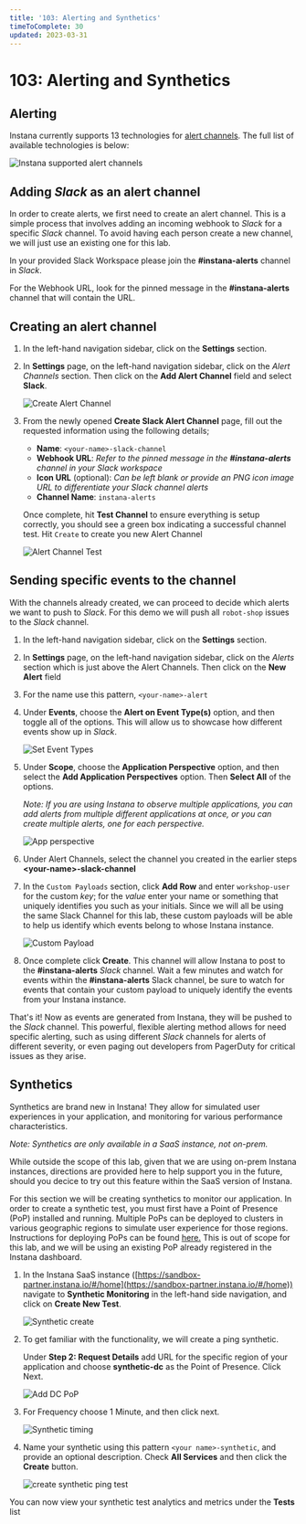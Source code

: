 ```yaml
---
title: '103: Alerting and Synthetics'
timeToComplete: 30
updated: 2023-03-31
---
```


# 103: Alerting and Synthetics

## Alerting

Instana currently supports 13 technologies for [alert channels](https://www.ibm.com/docs/en/instana-observability/current?topic=apis-alerting#alerting-integrations). The full list of available technologies is below:

![Instana supported alert channels](./images/103/supported-channels.png)

## Adding _Slack_ as an alert channel

In order to create alerts, we first need to create an alert channel. This is a simple process that involves adding an incoming webhook to _Slack_ for a specific _Slack_ channel. To avoid having each person create a new channel, we will just use an existing one for this lab.

In your provided Slack Workspace please join the **\#instana-alerts** channel in _Slack_.

For the Webhook URL, look for the pinned message in the **\#instana-alerts** channel that will contain the URL.

## Creating an alert channel

1. In the left-hand navigation sidebar, click on the **Settings** section.

2. In **Settings** page, on the left-hand navigation sidebar, click on the _Alert Channels_ section. Then click on the **Add Alert Channel** field and select **Slack**.

   ![Create Alert Channel](./images/103/create-alert-channel.png)

3. From the newly opened **Create Slack Alert Channel** page, fill out the requested information using the following details;
   
     - **Name**: `<your-name>-slack-channel`
     - **Webhook URL**: _Refer to the pinned message in the **\#instana-alerts** channel in your Slack workspace_
     - **Icon URL** (optional): _Can be left blank or provide an PNG icon image URL to differentiate your Slack channel alerts_
     - **Channel Name**: `instana-alerts`

   
   Once complete, hit **Test Channel** to ensure everything is setup correctly, you should see a green box indicating a successful channel test. Hit `Create` to create you new Alert Channel

   ![Alert Channel Test](./images/103/alert-channels-test-successful.png)
## Sending specific events to the channel

With the channels already created, we can proceed to decide which alerts we want to push to _Slack_. For this demo we will push all `robot-shop` issues to the _Slack_ channel.

1. In the left-hand navigation sidebar, click on the **Settings** section.

2. In **Settings** page, on the left-hand navigation sidebar, click on the _Alerts_ section which is just above the Alert Channels. Then click on the **New Alert** field

3. For the name use this pattern, `<your-name>-alert`

4. Under **Events**, choose the **Alert on Event Type(s)** option, and then toggle all of the options. This will allow us to showcase how different events show up in _Slack_.

   ![Set Event Types](./images/103/event-types.png)

5. Under **Scope**, choose the **Application Perspective** option, and then select the **Add Application Perspectives** option. Then **Select All** of the options.

   _Note: If you are using Instana to observe multiple applications, you can add alerts from multiple different applications at once, or you can create multiple alerts, one for each perspective._

   ![App perspective](./images/103/app-perspective.png)

6. Under Alert Channels, select the channel you created in the earlier steps **\<your-name\>-slack-channel**

7. In the `Custom Payloads` section, click **Add Row** and enter `workshop-user` for the custom *key*; for the *value* enter your name or something that uniquely identifies you such as your initials. Since we will all be using the same Slack Channel for this lab, these custom payloads will be able to help us identify which events belong to whose Instana instance.

   ![Custom Payload](./images/103/custom-payload.png)

8. Once complete click **Create**. This channel will allow Instana to post to the **\#instana-alerts** _Slack_ channel. Wait a few minutes and watch for events within the **\#instana-alerts** Slack channel, be sure to watch for events that contain your custom payload to uniquely identify the events from your Instana instance.

That's it! Now as events are generated from Instana, they will be pushed to the _Slack_ channel. This powerful, flexible alerting method allows for need specific alerting, such as using different _Slack_ channels for alerts of different severity, or even paging out developers from PagerDuty for critical issues as they arise.

## Synthetics

Synthetics are brand new in Instana! They allow for simulated user experiences in your application, and monitoring for various performance characteristics.

_Note: Synthetics are only available in a SaaS instance, not on-prem._

While outside the scope of this lab, given that we are using on-prem Instana instances, directions are provided here to help support you in the future, should you decice to try out this feature within the SaaS version of Instana.

For this section we will be creating synthetics to monitor our application. In order to create a synthetic test, you must first have a Point of Presence (PoP) installed and running. Multiple PoPs can be deployed to clusters in various geographic regions to simulate user experience for those regions. Instructions for deploying PoPs can be found [here.](https://www.ibm.com/docs/en/instana-observability/current?topic=beta-pop-deployment) This is out of scope for this lab, and we will be using an existing PoP already registered in the Instana dashboard.

1. In the Instana SaaS instance ([https://sandbox-partner.instana.io/#/home](https://sandbox-partner.instana.io/#/home)) navigate to **Synthetic Monitoring** in the left-hand side navigation, and click on **Create New Test**.

   ![Synthetic create](./images/103/synthetic-create.png)

2. To get familiar with the functionality, we will create a ping synthetic.

   Under **Step 2: Request Details** add URL for the specific region of your application and choose **synthetic-dc** as the Point of Presence. Click Next.

   ![Add DC PoP](./images/103/dc-pop.png)

3. For Frequency choose 1 Minute, and then click next.

   ![Synthetic timing](./images/103/syn-timing.png)

4. Name your synthetic using this pattern `<your name>-synthetic`, and provide an optional description. Check **All Services** and then click the **Create** button.

   ![create synthetic ping test](./images/103/karsten-synthetic.png)

You can now view your synthetic test analytics and metrics under the **Tests** list
